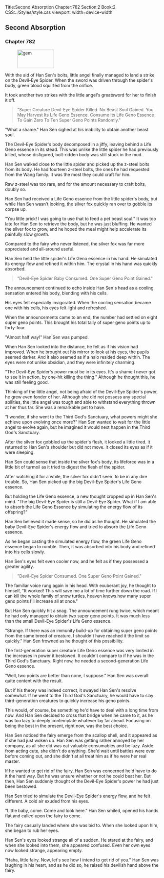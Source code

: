 Title:Second Absorption 
Chapter:782 
Section:2 
Book:2 
CSS:../Styles/style.css 
viewport: width=device-width
  
## Second Absorption
### Chapter 782 
<figure>
	<img src="../Images/gem.gif" alt="gem" id="gem" width="120" height="60" />
</figure>
  

  
  With the aid of Han Sen's bolts, little angel finally managed to land a strike on the Devil-Eye Spider. When the sword was driven through the spider's body, green blood squirted from the orifice.

It took another two strikes with the little angel's greatsword for her to finish it off.

> "Super Creature Devil-Eye Spider Killed. No Beast Soul Gained. You May Harvest Its Life Geno Essence. Consume Its Life Geno Essence To Gain Zero To Ten Super Geno Points Randomly."

"What a shame." Han Sen sighed at his inability to obtain another beast soul.

The Devil-Eye Spider's body decomposed in a jiffy, leaving behind a Life Geno essence in its stead. This was unlike the little spider he had previously killed, whose disfigured, bolt-ridden body was still stuck in the mud.

Han Sen walked close to the little spider and picked up the z-steel bolts from its body. He had fourteen z-steel bolts, the ones he had requested from the Wang family. It was the most they could craft for him.

Raw z-steel was too rare, and for the amount necessary to craft bolts, doubly so.

Han Sen had received a Life Geno essence from the little spider's body, but while Han Sen wasn't looking, the silver fox quickly ran over to gobble its corpse up.

"You little prick! I was going to use that to feed a pet beast soul." It was too late for Han Sen to retrieve the body, but he was just bluffing. He wanted the silver fox to grow, and he hoped the meal might help accelerate its painfully slow growth.

Compared to the fairy who never listened, the silver fox was far more appreciated and all-around useful.

Han Sen held the little spider's Life Geno essence in his hand. He simulated its energy flow and refined it within him. The crystal in his hand was quickly absorbed.

> "Devil-Eye Spider Baby Consumed. One Super Geno Point Gained."

The announcement continued to echo inside Han Sen's head as a cooling sensation entered his body, blending with his cells.

His eyes felt especially invigorated. When the cooling sensation became one with his cells, his eyes felt light and refreshed.

When the announcements came to an end, the number had settled on eight super geno points. This brought his total tally of super geno points up to forty-four.

"Almost half way!" Han Sen was pumped.

When Han Sen looked into the distance, he felt as if his vision had improved. When he brought out his mirror to look at his eyes, the pupils seemed darker. And it also seemed as if a halo resided deep within. The eyes were not unlike obsidian, and they were infinitely charming.

"The Devil-Eye Spider's power must be in its eyes. It's a shame I never got to see it in action, by one-hit killing the thing." Although he thought this, he was still feeling good.

Thinking of the little angel, not being afraid of the Devil-Eye Spider's power, he grew even fonder of her. Although she did not possess any special abilities, the little angel was tough and able to withstand everything thrown at her thus far. She was a remarkable pet to have.

"I wonder, if she went to the Third God's Sanctuary, what powers might she achieve upon evolving once more?" Han Sen wanted to wait for the little angel to evolve again, but he imagined it would next happen in the Third God's Sanctuary.

After the silver fox gobbled up the spider's flesh, it looked a little tired. It returned to Han Sen's shoulder but did not move. It closed its eyes as if it were sleeping.

Han Sen could sense that inside the silver fox's body, its lifeforce was in a little bit of turmoil as it tried to digest the flesh of the spider.

After watching it for a while, the silver fox didn't seem to be in any dire trouble. So, Han Sen picked up the big Devil-Eye Spider's Life Geno essence.

But holding the Life Geno essence, a new thought cropped up in Han Sen's mind. "The big Devil-Eye Spider is still a Devil-Eye Spider. What if I am able to absorb the Life Geno Essence by simulating the energy flow of its offspring?"

Han Sen believed it made sense, so he did as he thought. He simulated the baby Devil-Eye Spider's energy flow and tried to absorb the Life Geno essence.

As he began casting the simulated energy flow, the green Life Geno essence began to rumble. Then, it was absorbed into his body and refined into his cells slowly.

Han Sen's eyes felt even cooler now, and he felt as if they possessed a greater agility.

> "Devil-Eye Spider Consumed. One Super Geno Point Gained."

The familiar voice rung again in his head. With exuberant joy, he thought to himself, "It worked! This will save me a lot of time further down the road. If I can kill the whole family of snow turtles, heaven knows how many super geno points I'll increase all at once."

But Han Sen quickly hit a snag. The announcement rung twice, which meant he had only managed to obtain two super geno points. It was much less than the small Devil-Eye Spider's Life Geno essence.

"Strange. If there was an immunity build-up for obtaining super geno points from the same breed of creature, I shouldn't have reached it the limit so quickly." Han Sen frowned as he thought of this possibility.

The first-generation super creature Life Geno essence was very limited in the increases in power it bestowed. It couldn't compare to if he was in the Third God's Sanctuary. Right now, he needed a second-generation Life Geno essence.

"Well, two points are better than none, I suppose." Han Sen was overall quite content with the result.

But if his theory was indeed correct, it swayed Han Sen's resolve somewhat. If he went to the Third God's Sanctuary, he would have to slay third-generation creatures to quickly increase his geno points.

This would, of course, be something he'd have to deal with a long time from now. And Han Sen decided to cross that bridge when he came to it, as he was too lazy to deeply contemplate whatever lay far ahead. Focusing on being the best in the present, right now, was the best choice.

Han Sen noticed the fairy emerge from the scallop shell, and it appeared as if she had just woken up. Han Sen was getting rather annoyed by her company, as all she did was eat valuable consumables and be lazy. Aside from acting cute, she didn't do anything. She'd wait until battles were over before coming out, and she didn't at all treat him as if he were her real master.

If he wanted to get rid of the fairy, Han Sen was concerned he'd have to do it the hard way. But he was unsure whether or not he could beat her. But then, Han Sen suddenly thought of the Devil-Eye Spider's power he had just been bestowed.

Han Sen tried to simulate the Devil-Eye Spider's energy flow, and he felt different. A cold air exuded from his eyes.

"Little baby, come. Come and look here." Han Sen smiled, opened his hands flat and called upon the fairy to come.

The fairy casually landed where she was bid to. When she looked upon him, she began to rub her eyes.

Han Sen's eyes looked strange all of a sudden. He stared at the fairy, and when she looked into them, she appeared confused. Even her own eyes now looked strange, appearing empty.

"Haha, little fairy. Now, let's see how I intend to get rid of you." Han Sen was laughing in his heart, and as he did so, he raised his devilish hand above the fairy.

